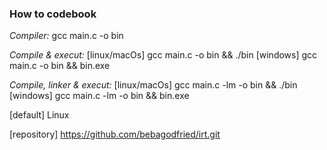 ### How to codebook
*Compiler:*
 gcc main.c -o bin

*Compile & execut:*
 [linux/macOs] gcc main.c -o bin && ./bin
 [windows] gcc main.c -o bin && bin.exe

*Compile, linker & execut:*
 [linux/macOs] gcc main.c -lm -o bin && ./bin
 [windows] gcc main.c -lm -o bin && bin.exe
 
 [default] Linux
 
 [repository] https://github.com/bebagodfried/irt.git
